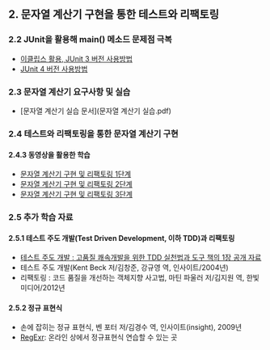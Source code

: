 ## 2. 문자열 계산기 구현을 통한 테스트와 리팩토링
### 2.2	JUnit을 활용해 main() 메소드 문제점 극복
* [이클립스 활용, JUnit 3 버전 사용방법](https://youtu.be/vrUGCv80xqI) 
* [JUnit 4 버전 사용방법](https://youtu.be/tyZMdwT3rIY)

### 2.3	문자열 계산기 요구사항 및 실습
* [문자열 계산기 실습 문서](문자열 계산기 실습.pdf)

### 2.4	테스트와 리팩토링을 통한 문자열 계산기 구현
#### 2.4.3	동영상을 활용한 학습
* [문자열 계산기 구현 및 리팩토링 1단계](https://youtu.be/08YYZ0acYNE) 
* [문자열 계산기 구현 및 리팩토링 2단계](https://youtu.be/AAMap-pXXN4)
* [문자열 계산기 구현 및 리팩토링 3단계](https://youtu.be/weE5PVX9D60)

### 2.5	추가 학습 자료
#### 2.5.1	테스트 주도 개발(Test Driven Development, 이하 TDD)과 리팩토링
* [테스트 주도 개발 : 고품질 쾌속개발을 위한 TDD 실천법과 도구 책의 1장 공개 자료](https://storage.googleapis.com/google-code-archive-downloads/v2/code.google.com/tddbook/TDD_PT.pdf)
* 테스트 주도 개발(Kent Beck 저/김창준, 강규영 역, 인사이트/2004년)
* 리팩토링 : 코드 품질을 개선하는 객체지향 사고법, 마틴 파울러 저/김지원 역, 한빛미디어/2012년

#### 2.5.2	정규 표현식
* 손에 잡히는 정규 표현식, 벤 포터 저/김경수 역, 인사이트(insight), 2009년
* [RegExr](http://regexr.com): 온라인 상에서 정규표현식 연습할 수 있는 곳
